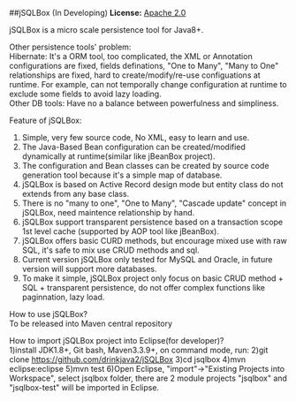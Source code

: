 ﻿##jSQLBox (In Developing)
**License:** [Apache 2.0](http://www.apache.org/licenses/LICENSE-2.0)  

jSQLBox is a micro scale persistence tool for Java8+.

Other persistence tools' problem:  
Hibernate: It's a ORM tool, too complicated, the XML or Annotation configurations are fixed, fields definations, "One to Many", "Many to One" relationships are fixed, hard to create/modify/re-use configuations at runtime. For example, can not temporally change configuration at runtime to exclude some fields to avoid lazy loading.  
Other DB tools: Have no a balance between powerfulness and simpliness.  

Feature of jSQLBox:  
1) Simple, very few source code, No XML, easy to learn and use.   
2) The Java-Based Bean configuration can be created/modified dynamically at runtime(similar like jBeanBox project).  
3) The configuration and Bean classes can be created by source code generation tool because it's a simple map of database.  
4) jSQLBox is based on Active Record design mode but entity class do not extends from any base class.  
5) There is no "many to one", "One to Many", "Cascade update" concept in jSQLBox, need maintence relationship by hand.  
6) jSQLBox support transparent persistence based on a transaction scope 1st level cache (supported by AOP tool like jBeanBox).  
7) jSQLBox offers basic CURD methods, but encourage mixed use with raw SQL, it's safe to mix use CRUD methods and sql.  
8) Current version jSQLBox only tested for MySQL and Oracle, in future version will support more databases. 
9) To make it simple, jSQLBox project only focus on basic CRUD method + SQL + transparent persistence, do not offer complex functions like paginnation, lazy load.  

How to use jSQLBox?  
To be released into Maven central repository

How to import jSQLBox project into Eclipse(for developer)?  
1)install JDK1.8+, Git bash, Maven3.3.9+, on command mode, run:
2)git clone https://github.com/drinkjava2/jSQLBox
3)cd jsqlbox
4)mvn eclipse:eclipse
5)mvn test
6)Open Eclipse, "import"->"Existing Projects into Workspace", select jsqlbox folder, there are 2 module projects "jsqlbox" and "jsqlbox-test" will be imported in Eclipse. 















 

